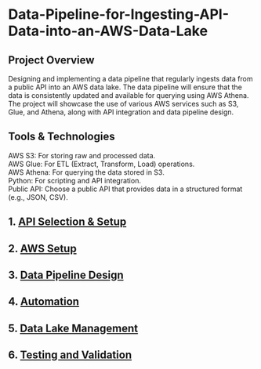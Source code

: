 # Data-Pipeline-for-Ingesting-API-Data-into-an-AWS-Data-Lake

## Project Overview
Designing and implementing a data pipeline that regularly ingests data from a public API into an AWS data lake. The data pipeline will ensure that the data is consistently updated and available for querying using AWS Athena. The project will showcase the use of various AWS services such as S3, Glue, and Athena, along with API integration and data pipeline design.



## Tools & Technologies
AWS S3: For storing raw and processed data.<br>
AWS Glue: For ETL (Extract, Transform, Load) operations.<br>
AWS Athena: For querying the data stored in S3.<br>
Python: For scripting and API integration.<br>
Public API: Choose a public API that provides data in a structured format (e.g., JSON, CSV).


## 1. [API Selection \& Setup](API%20Selection%20and%20Setup/README.md)

## 2. [AWS Setup](AWS%20Setup/README.md)

## 3. [Data Pipeline Design](Data%20Pipeline%20Design/README.md)

## 4. [Automation](Automation/README.md)

## 5. [Data Lake Management](Data%20Lake%20Management/README.md)

## 6. [Testing and Validation](Testing%20and%20Validation/README.md)
